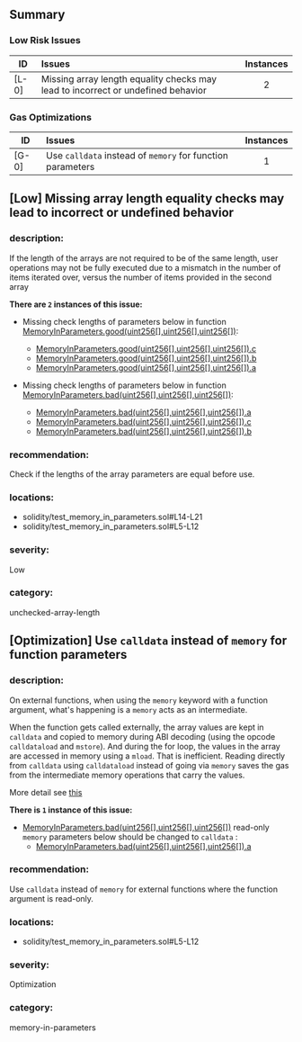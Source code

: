## Summary 

### Low Risk Issues

|ID|Issues|Instances|
|---|:---|:---:|
| [L-0] | Missing array length equality checks may lead to incorrect or undefined behavior | 2 |


### Gas Optimizations

|ID|Issues|Instances|
|---|:---|:---:|
| [G-0] | Use `calldata` instead of `memory` for function parameters | 1 |



## [Low] Missing array length equality checks may lead to incorrect or undefined behavior

### description:

If the length of the arrays are not required to be of the same length, user operations may not be fully executed due to a mismatch in the number of items iterated over, versus the number of items provided in the second array


**There are `2` instances of this issue:**

- Missing check lengths of parameters below in function [MemoryInParameters.good(uint256[],uint256[],uint256[])](solidity/test_memory_in_parameters.sol#L14-L21):
	- [MemoryInParameters.good(uint256[],uint256[],uint256[]).c](solidity/test_memory_in_parameters.sol#L17)
	- [MemoryInParameters.good(uint256[],uint256[],uint256[]).b](solidity/test_memory_in_parameters.sol#L16)
	- [MemoryInParameters.good(uint256[],uint256[],uint256[]).a](solidity/test_memory_in_parameters.sol#L15)

- Missing check lengths of parameters below in function [MemoryInParameters.bad(uint256[],uint256[],uint256[])](solidity/test_memory_in_parameters.sol#L5-L12):
	- [MemoryInParameters.bad(uint256[],uint256[],uint256[]).a](solidity/test_memory_in_parameters.sol#L6)
	- [MemoryInParameters.bad(uint256[],uint256[],uint256[]).c](solidity/test_memory_in_parameters.sol#L8)
	- [MemoryInParameters.bad(uint256[],uint256[],uint256[]).b](solidity/test_memory_in_parameters.sol#L7)


### recommendation:

Check if the lengths of the array parameters are equal before use.


### locations:
- solidity/test_memory_in_parameters.sol#L14-L21
- solidity/test_memory_in_parameters.sol#L5-L12

### severity:
Low

### category:
unchecked-array-length

## [Optimization] Use `calldata` instead of `memory` for function parameters

### description:

On external functions, when using the `memory` keyword with a function argument, what's happening is a `memory` acts as an intermediate.

When the function gets called externally, the array values are kept in `calldata` and copied to memory during ABI decoding (using the opcode `calldataload` and `mstore`). 
And during the for loop, the values in the array are accessed in memory using a `mload`. That is inefficient. Reading directly from `calldata` using `calldataload` instead of going via `memory` saves the gas from the intermediate memory operations that carry the values.

More detail see [this](https://ethereum.stackexchange.com/questions/74442/when-should-i-use-calldata-and-when-should-i-use-memory)


**There is `1` instance of this issue:**

- [MemoryInParameters.bad(uint256[],uint256[],uint256[])](solidity/test_memory_in_parameters.sol#L5-L12) read-only `memory` parameters below should be changed to `calldata` :
	- [MemoryInParameters.bad(uint256[],uint256[],uint256[]).a](solidity/test_memory_in_parameters.sol#L6)


### recommendation:
Use `calldata` instead of `memory` for external functions where the function argument is read-only.

### locations:
- solidity/test_memory_in_parameters.sol#L5-L12

### severity:
Optimization

### category:
memory-in-parameters
